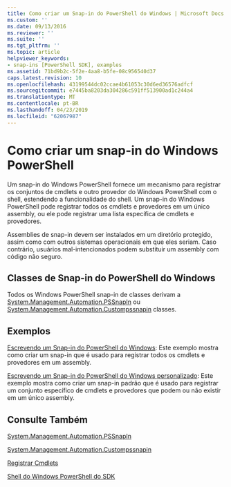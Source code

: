```yaml
---
title: Como criar um Snap-in do PowerShell do Windows | Microsoft Docs
ms.custom: ''
ms.date: 09/13/2016
ms.reviewer: ''
ms.suite: ''
ms.tgt_pltfrm: ''
ms.topic: article
helpviewer_keywords:
- snap-ins [PowerShell SDK], examples
ms.assetid: 71bd9b2c-5f2e-4aa8-b5fe-08c956540d37
caps.latest.revision: 10
ms.openlocfilehash: 43199544dc02ccae4b61053c30d6ed36576adfcf
ms.sourcegitcommit: e7445ba8203da304286c591ff513900ad1c244a4
ms.translationtype: MT
ms.contentlocale: pt-BR
ms.lasthandoff: 04/23/2019
ms.locfileid: "62067987"
---
```

# <a name="how-to-create-a-windows-powershell-snap-in"></a>Como criar um snap-in do Windows PowerShell

Um snap-in do Windows PowerShell fornece um mecanismo para registrar os conjuntos de cmdlets e outro provedor do Windows PowerShell com o shell, estendendo a funcionalidade do shell. Um snap-in do Windows PowerShell pode registrar todos os cmdlets e provedores em um único assembly, ou ele pode registrar uma lista específica de cmdlets e provedores.

Assemblies de snap-in devem ser instalados em um diretório protegido, assim como com outros sistemas operacionais em que eles seriam. Caso contrário, usuários mal-intencionados podem substituir um assembly com código não seguro.

## <a name="windows-powershell-snap-in-classes"></a>Classes de Snap-in do PowerShell do Windows

Todos os Windows PowerShell snap-in de classes derivam a [System.Management.Automation.PSSnapIn](/dotnet/api/System.Management.Automation.PSSnapIn) ou [System.Management.Automation.Custompssnapin](/dotnet/api/System.Management.Automation.CustomPSSnapIn) classes.

## <a name="examples"></a>Exemplos

[Escrevendo um Snap-in do PowerShell do Windows](./writing-a-windows-powershell-snap-in.md): Este exemplo mostra como criar um snap-in que é usado para registrar todos os cmdlets e provedores em um assembly.

[Escrevendo um Snap-in do PowerShell do Windows personalizado](./writing-a-custom-windows-powershell-snap-in.md): Este exemplo mostra como criar um snap-in padrão que é usado para registrar um conjunto específico de cmdlets e provedores que podem ou não existir em um único assembly.

## <a name="see-also"></a>Consulte Também

[System.Management.Automation.PSSnapIn](/dotnet/api/System.Management.Automation.PSSnapIn)

[System.Management.Automation.Custompssnapin](/dotnet/api/System.Management.Automation.CustomPSSnapIn)

[Registrar Cmdlets](./registering-cmdlets.md)

[Shell do Windows PowerShell do SDK](../windows-powershell-reference.md)
